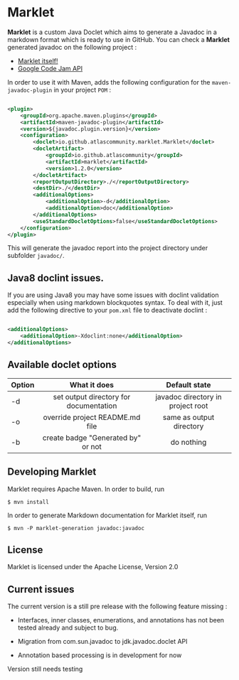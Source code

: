 # Marklet

**Marklet** is a custom Java Doclet which aims to generate a Javadoc in a markdown format which is
ready to use in GitHub. You can check a **Marklet** generated javadoc on the following project :

* [Marklet itself!](https://github.com/Faylixe/marklet/tree/master/javadoc/fr/faylixe/marklet)
* [Google Code Jam API](https://github.com/Faylixe/googlecodejam-client/tree/master/javadoc/fr/faylixe/googlecodejam/client)

In order to use it with Maven, adds the following configuration for the ``maven-javadoc-plugin``
in your project ``POM`` :

```xml

<plugin>
    <groupId>org.apache.maven.plugins</groupId>
    <artifactId>maven-javadoc-plugin</artifactId>
    <version>${javadoc.plugin.version}</version>
    <configuration>
        <doclet>io.github.atlascommunity.marklet.Marklet</doclet>
        <docletArtifact>
            <groupId>io.github.atlascommunity</groupId>
            <artifactId>marklet</artifactId>
            <version>1.2.0</version>
        </docletArtifact>
        <reportOutputDirectory>./</reportOutputDirectory>
        <destDir>./</destDir>
        <additionalOptions>
            <additionalOption>-d</additionalOption>
            <additionalOption>doc</additionalOption>
        </additionalOptions>
        <useStandardDocletOptions>false</useStandardDocletOptions>
    </configuration>
</plugin>
```

This will generate the javadoc report into the project directory under subfolder ``javadoc/``.

## Java8 doclint issues.

If you are using Java8 you may have some issues with doclint validation especially when using
markdown blockquotes syntax. To deal with it, just add the following directive to your ``pom.xml``
file to deactivate doclint :

```xml

<additionalOptions>
    <additionalOption>-Xdoclint:none</additionalOption>
</additionalOptions>
```

## Available doclet options

| Option        | What it does                            | Default state                     |
| ------------- |:---------------------------------------:|:---------------------------------:|
| -d            | set output directory for documentation  | javadoc directory in project root |
| -o            | override project README.md file         | same as output directory          |
| -b            | create badge "Generated by" or not      | do nothing                        |

## Developing Marklet

Marklet requires Apache Maven. In order to build, run

```
$ mvn install

```

In order to generate Markdown documentation for Marklet itself, run

```
$ mvn -P marklet-generation javadoc:javadoc
```

## License

Marklet is licensed under the Apache License, Version 2.0

## Current issues

The current version is a still pre release with the following feature missing :

* Interfaces, inner classes, enumerations, and annotations has not been tested already and subject
  to bug.

* Migration from com.sun.javadoc to jdk.javadoc.doclet API

* Annotation based processing is in development for now

Version still needs testing
